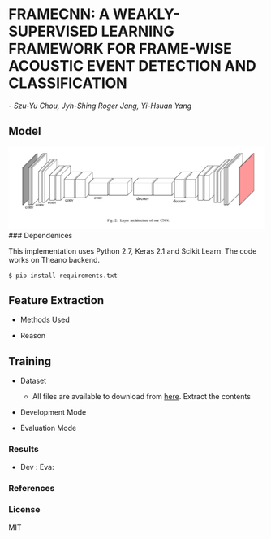 # FRAMECNN: A WEAKLY-SUPERVISED LEARNING FRAMEWORK FOR FRAME-WISE ACOUSTIC EVENT DETECTION AND CLASSIFICATION

*- Szu-Yu Chou, Jyh-Shing Roger Jang, Yi-Hsuan Yang*

## Model

<img src= "./fcnn_model.jpg" width="">
### Dependenices

This implementation uses Python 2.7, Keras 2.1 and Scikit Learn. The code works on Theano backend.

```
$ pip install requirements.txt
```
## Feature Extraction

- Methods Used

- Reason

## Training

- Dataset
    - All files are available to download from [here](http://www.cs.tut.fi/sgn/arg/dcase2016/task-acoustic-scene-classification). Extract the contents
    
- Development Mode

- Evaluation Mode

### Results

- Dev :                                                         Eva: 

### References

### License

MIT
